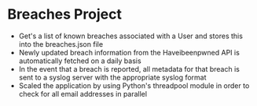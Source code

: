 # Breaches Project
- Get's a list of known breaches associated with a User and stores this into the breaches.json file
- Newly updated breach information from the Haveibeenpwned API is automatically fetched on a daily basis
- In the event that a breach is reported, all metadata for that breach is sent to a syslog server with the appropriate syslog format
- Scaled the application by using Python's threadpool module in order to check for all email addresses in parallel
